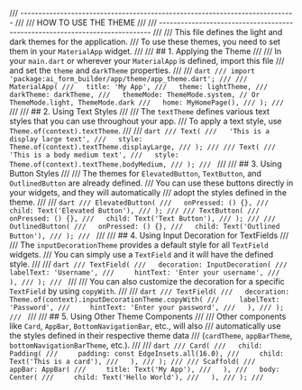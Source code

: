 /// ----------------------------------------------------------------------------
///
/// HOW TO USE THE THEME
///
/// ----------------------------------------------------------------------------
///
/// This file defines the light and dark themes for the application.
/// To use these themes, you need to set them in your `MaterialApp` widget.
///
/// ## 1. Applying the Theme
///
/// In your `main.dart` or wherever your `MaterialApp` is defined, import this file
/// and set the `theme` and `darkTheme` properties.
///
/// `dart
/// import 'package:ai_form_builder/app/theme/app_theme.dart';
///
/// MaterialApp(
///   title: 'My App',
///   theme: lightTheme,
///   darkTheme: darkTheme,
///   themeMode: ThemeMode.system, // Or ThemeMode.light, ThemeMode.dark
///   home: MyHomePage(),
/// );
/// `
///
/// ## 2. Using Text Styles
///
/// The `textTheme` defines various text styles that you can use throughout your app.
/// To apply a text style, use `Theme.of(context).textTheme`.
///
/// `dart
/// Text(
///   'This is a display large text',
///   style: Theme.of(context).textTheme.displayLarge,
/// );
///
/// Text(
///   'This is a body medium text',
///   style: Theme.of(context).textTheme.bodyMedium,
/// );
/// `
///
/// ## 3. Using Button Styles
///
/// The themes for `ElevatedButton`, `TextButton`, and `OutlinedButton` are already defined.
/// You can use these buttons directly in your widgets, and they will automatically
/// adopt the styles defined in the theme.
///
/// `dart
/// ElevatedButton(
///   onPressed: () {},
///   child: Text('Elevated Button'),
/// );
///
/// TextButton(
///   onPressed: () {},
///   child: Text('Text Button'),
/// );
///
/// OutlinedButton(
///   onPressed: () {},
///   child: Text('Outlined Button'),
/// );
/// `
///
/// ## 4. Using Input Decoration for TextFields
///
/// The `inputDecorationTheme` provides a default style for all `TextField` widgets.
/// You can simply use a `TextField` and it will have the defined style.
///
/// `dart
/// TextField(
///   decoration: InputDecoration(
///     labelText: 'Username',
///     hintText: 'Enter your username',
///   ),
/// );
/// `
///
/// You can also customize the decoration for a specific `TextField` by using `copyWith`.
///
/// `dart
/// TextField(
///   decoration: Theme.of(context).inputDecorationTheme.copyWith(
///     labelText: 'Password',
///     hintText: 'Enter your password',
///   ),
/// );
/// `
///
/// ## 5. Using Other Theme Components
///
/// Other components like `Card`, `AppBar`, `BottomNavigationBar`, etc., will also
/// automatically use the styles defined in their respective theme data
/// (`cardTheme`, `appBarTheme`, `bottomNavigationBarTheme`, etc.).
///
/// `dart
/// Card(
///   child: Padding(
///     padding: const EdgeInsets.all(16.0),
///     child: Text('This is a card'),
///   ),
/// );
///
/// Scaffold(
///   appBar: AppBar(
///     title: Text('My App'),
///   ),
///   body: Center(
///     child: Text('Hello World'),
///   ),
/// );
/// `
